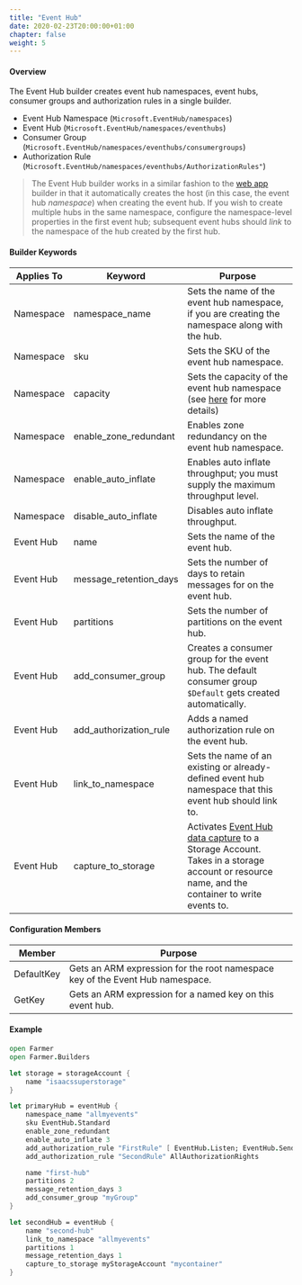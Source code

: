 ```yaml
---
title: "Event Hub"
date: 2020-02-23T20:00:00+01:00
chapter: false
weight: 5
---
```


#### Overview
The Event Hub builder creates event hub namespaces, event hubs, consumer groups and authorization rules in a single builder.

* Event Hub Namespace (`Microsoft.EventHub/namespaces`)
* Event Hub (`Microsoft.EventHub/namespaces/eventhubs`)
* Consumer Group (`Microsoft.EventHub/namespaces/eventhubs/consumergroups`)
* Authorization Rule (`Microsoft.EventHub/namespaces/eventhubs/AuthorizationRules"`)

> The Event Hub builder works in a similar fashion to the [web app](web-app) builder in that it automatically creates the host (in this case, the event hub *namespace*) when creating the event hub. If you wish to create multiple hubs in the same namespace, configure the namespace-level properties in the first event hub; subsequent event hubs should *link* to the namespace of the hub created by the first hub.

#### Builder Keywords
| Applies To | Keyword | Purpose |
|-|-|-|
| Namespace | namespace_name | Sets the name of the event hub namespace, if you are creating the namespace along with the hub. |
| Namespace | sku | Sets the SKU of the event hub namespace. |
| Namespace | capacity | Sets the capacity of the event hub namespace (see [here](https://docs.microsoft.com/en-gb/azure/event-hubs/event-hubs-faq#dedicated-clusters) for more details) |
| Namespace | enable_zone_redundant | Enables zone redundancy on the event hub namespace. |
| Namespace | enable_auto_inflate | Enables auto inflate throughput; you must supply the maximum throughput level. |
| Namespace | disable_auto_inflate | Disables auto inflate throughput. |
| Event Hub | name | Sets the name of the event hub. |
| Event Hub | message_retention_days | Sets the number of days to retain messages for on the event hub. |
| Event Hub | partitions | Sets the number of partitions on the event hub. |
| Event Hub | add_consumer_group | Creates a consumer group for the event hub. The default consumer group `$Default` gets created automatically. |
| Event Hub | add_authorization_rule | Adds a named authorization rule on the event hub. |
| Event Hub | link_to_namespace | Sets the name of an existing or already-defined event hub namespace that this event hub should link to. |
| Event Hub | capture_to_storage | Activates [Event Hub data capture](https://docs.microsoft.com/en-us/azure/event-hubs/event-hubs-capture-overview) to a Storage Account. Takes in a storage account or resource name, and the container to write events to.

#### Configuration Members
| Member | Purpose |
|-|-|
| DefaultKey | Gets an ARM expression for the root namespace key of the Event Hub namespace. |
| GetKey | Gets an ARM expression for a named key on this event hub. |

#### Example

```fsharp
open Farmer
open Farmer.Builders

let storage = storageAccount {
    name "isaacssuperstorage"
}

let primaryHub = eventHub {
    namespace_name "allmyevents"
    sku EventHub.Standard
    enable_zone_redundant
    enable_auto_inflate 3
    add_authorization_rule "FirstRule" [ EventHub.Listen; EventHub.Send ]
    add_authorization_rule "SecondRule" AllAuthorizationRights

    name "first-hub"
    partitions 2
    message_retention_days 3
    add_consumer_group "myGroup"
}

let secondHub = eventHub {
    name "second-hub"
    link_to_namespace "allmyevents"
    partitions 1
    message_retention_days 1
    capture_to_storage myStorageAccount "mycontainer"
}
```